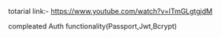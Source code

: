 totarial link:- https://www.youtube.com/watch?v=lTmGLgtgjdM

compleated Auth functionality(Passport,Jwt,Bcrypt)
